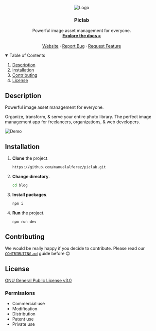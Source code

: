 <p align="center">
  <img src="https://ik.imagekit.io/manuelalferez/piclab/tr:w-0.6/favicon_lmN60sdtzR3.png?updatedAt=1636018893371" alt="Logo">
   <h3 align="center">Piclab</h3>
</p>

  <p align="center">
    Powerful image asset management for everyone.
    <br />
    <a href="https://github.com/manuelalferez/piclab/wiki"><strong>Explore the docs »</strong></a>
    <br />
    <br />
    <a href="https://piclab-monogram.vercel.app">Website</a>
    ·
    <a href="https://github.com/manuelalferez/piclab/issues">Report Bug</a>
    ·
    <a href="https://github.com/manuelalferez/piclab/issues">Request Feature</a>
  </p>


<details open="open">
  <summary>Table of Contents</summary>
  <ol>
    <li><a href="#description">Description</a></li>
    <li><a href="#installation">Installation</a></li>
    <li><a href="#contributing">Contributing</a></li>
    <li><a href="#License">License</a></li>
  </ol>
</details>



## Description

Powerful image asset management for everyone. 

Organize, transform, & serve your entire photo library. The perfect image management app for freelancers, organizations, & web developers.

![Demo](https://ik.imagekit.io/manuelalferez/piclab/demo_3UM-fazlK.png)

## Installation

1. **Clone** the project.

   ```bash
   https://github.com/manuelalferez/piclab.git
   ```

2. **Change directory**.

   ```bash
   cd blog
   ```

3. **Install packages**.

   ```bash
   npm i
   ```

4. **Run** the project.

   ```bash
   npm run dev
   ```

## 

## Contributing

We would be really happy if you decide to contribute. Please read our [`CONTRIBUTING.md`](https://github.com/manuelalferez/piclab/blob/master/CONTRIBUTING.md) guide before 😊



## License

[GNU General Public License v3.0](https://github.com/manuelalferez/piclab/blob/main/LICENSE.md)

### Permissions

- Commercial use
- Modification
- Distribution
- Patent use
- Private use
